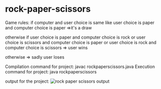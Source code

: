 # rock-paper-scissors
 Game  rules:
if computer and user choice is same like user choice is paper and computer choice is paper 
=>it's a draw

otherwise if user choice is paper and computer choice is rock or
user choice is scissors and computer choice is paper or 
user choice is rock and computer choice is scissors 
=> user wins 

otherwise
=> sadly user loses

Compilation command for project: javac rockpaperscissors.java
Execution command for project: java rockpaperscissors

output for the project:
![rock paper scissors output](https://github.com/Pesaru-Sreenidhi-Reddy/rock-paper-scissors/assets/82439346/cea0dccf-105d-48cf-a330-84627006d610)



